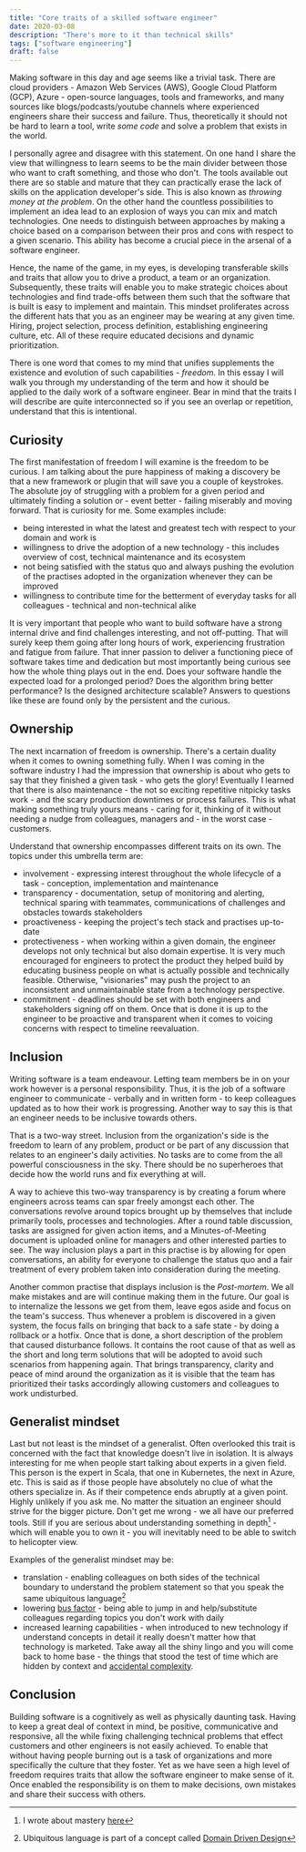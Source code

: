 ```yaml
---
title: "Core traits of a skilled software engineer"
date: 2020-03-08
description: "There's more to it than technical skills"
tags: ["software engineering"]
draft: false
---
```


Making software in this day and age seems like a trivial task. 
There are cloud providers - Amazon Web Services (AWS), Google Cloud Platform (GCP), Azure - open-source languages, tools and frameworks, 
and many sources like blogs/podcasts/youtube channels where experienced engineers share their success and failure. 
Thus, theoretically it should not be hard to learn a tool, write *some code* and solve a problem that exists in the world.

I personally agree and disagree with this statement. 
On one hand I share the view that willingness to learn seems to be the main divider between those who want to craft something, and those who don't. 
The tools available out there are so stable and mature that they can practically erase the lack of skills on the application developer's side. 
This is also known as _throwing money at the problem_.
On the other hand the countless possibilities to implement an idea lead to an explosion of ways you can mix and match technologies. 
One needs to distinguish between approaches by making a choice based on a comparison between their pros and cons with respect to a given scenario. 
This ability has become a crucial piece in the arsenal of a software engineer.

Hence, the name of the game, in my eyes, is developing transferable skills and traits that allow you to drive a product, a team or an organization. 
Subsequently, these traits will enable you to make strategic choices about technologies and 
find trade-offs between them such that the software that is built is easy to implement and maintain.
This mindset proliferates across the different hats that you as an engineer may be wearing at any given time.
Hiring, project selection, process definition, establishing engineering culture, etc. 
All of these require educated decisions and dynamic prioritization. 

There is one word that comes to my mind that unifies supplements the existence and evolution of such capabilities - *freedom*. 
In this essay I will walk you through my understanding of the term and how it should be applied to the daily work of a software engineer.
Bear in mind that the traits I will describe are quite interconnected so if you see an overlap or repetition, understand that this is intentional.

## Curiosity

The first manifestation of freedom I will examine is the freedom to be curious. 
I am talking about the pure happiness of making a discovery be that a new framework or plugin that will save you a couple of keystrokes.
The absolute joy of struggling with a problem for a given period and ultimately finding a solution or - event better - 
failing miserably and moving forward. That is curiosity for me. Some examples include:

- being interested in what the latest and greatest tech with respect to your domain and work is
- willingness to drive the adoption of a new technology - this includes overview of cost, technical maintenance and its ecosystem
- not being satisfied with the status quo and always pushing the evolution of the practises adopted in the organization whenever they can be improved
- willingness to contribute time for the betterment of everyday tasks for all colleagues - technical and non-technical alike

It is very important that people who want to build software have a strong internal drive and find challenges interesting, and not off-putting. 
That will surely keep them going after long hours of work, experiencing frustration and fatigue from failure. 
That inner passion to deliver a functioning piece of software takes time and dedication 
but most importantly being curious see how the whole thing plays out in the end.
Does your software handle the expected load for a prolonged period? 
Does the algorithm bring better performance? 
Is the designed architecture scalable?
Answers to questions like these are found only by the persistent and the curious.

## Ownership

The next incarnation of freedom is ownership. There's a certain duality when it comes to owning something fully.
When I was coming in the software industry I had the impression that ownership is about who gets to say that they finished a given task - 
who gets the glory! 
Eventually I learned that there is also maintenance - the not so exciting repetitive nitpicky tasks work - and the scary production downtimes or process failures.
This is what making something truly yours means - caring for it, thinking of it without needing a nudge from colleagues, managers and - in the worst case - customers.

Understand that ownership encompasses different traits on its own. The topics under this umbrella term are:
- involvement - expressing interest throughout the whole lifecycle of a task - conception, implementation and maintenance
- transparency - documentation, setup of monitoring and alerting, technical sparing with teammates, communications of challenges and obstacles towards stakeholders
- proactiveness - keeping the project's tech stack and practises up-to-date
- protectiveness - when working within a given domain, the engineer develops not only technical but also domain expertise. 
It is very much encouraged for engineers to protect the product they helped build by educating business people on what is actually possible and technically feasible.
Otherwise, "visionaries" may push the project to an inconsistent and unmaintainable state from a technology perspective.
- commitment - deadlines should be set with both engineers and stakeholders signing off on them. 
Once that is done it is up to the engineer to be proactive and transparent when it comes to voicing concerns with respect to timeline reevaluation.

## Inclusion

Writing software is a team endeavour. Letting team members be in on your work however is a personal responsibility. 
Thus, it is the job of a software engineer to communicate - verbally and in written form - to keep colleagues updated as to how their work is progressing. 
Another way to say this is that an engineer needs to be inclusive towards others. 

That is a two-way street. 
Inclusion from the organization's side is the freedom to learn of any problem, product or be part of any discussion that relates to an engineer's daily activities.
No tasks are to come from the all powerful consciousness in the sky. 
There should be no superheroes that decide how the world runs and fix everything at will. 

A way to achieve this two-way transparency is by creating a forum where engineers across teams can spar freely amongst each other.
The conversations revolve around topics brought up by themselves that include primarily tools, processes and technologies.
After a round table discussion, tasks are assigned for given action items, and a Minutes-of-Meeting document is uploaded online for managers and other interested parties to see.
The way inclusion plays a part in this practise is by allowing for open conversations, 
an ability for everyone to challenge the status quo and a fair treatment of every problem taken into consideration during the meeting. 

Another common practise that displays inclusion is the *Post-mortem*. 
We all make mistakes and are will continue making them in the future. 
Our goal is to internalize the lessons we get from them, leave egos aside and focus on the team's success. 
Thus whenever a problem is discovered in a given system, the focus falls on bringing that back to a safe state - by doing a rollback or a hotfix. 
Once that is done, a short description of the problem that caused disturbance follows. 
It contains the root cause of that as well as the short and long term solutions that will be adopted to avoid such scenarios from happening again.
That brings transparency, clarity and peace of mind around the organization as it is visible that the team has prioritized their tasks accordingly 
allowing customers and colleagues to work undisturbed.

## Generalist mindset

Last but not least is the mindset of a generalist. 
Often overlooked this trait is concerned with the fact that knowledge doesn't live in isolation.
It is always interesting for me when people start talking about experts in a given field. 
This person is the expert in Scala, that one in Kubernetes, the next in Azure, etc.
This is said as if those people have absolutely no clue of what the others specialize in.
As if their competence ends abruptly at a given point. Highly unlikely if you ask me.
No matter the situation an engineer should strive for the bigger picture. 
Don't get me wrong - we all have our preferred tools. 
Still if you are serious about understanding something in depth[^2] - which will enable you to own it - 
you will inevitably need to be able to switch to helicopter view. 

Examples of the generalist mindset may be:
- translation - enabling colleagues on both sides of the technical boundary to understand the problem statement so that you speak the same ubiquitous language[^1]
- lowering [bus factor](https://en.wikipedia.org/wiki/Bus_factor) - being able to jump in and help/substitute colleagues regarding topics you don't work with daily
- increased learning capabilities - when introduced to new technology if understand concepts in detail it really doesn't matter how that technology is marketed.
Take away all the shiny lingo and you will come back to home base - the things that stood the test of time which are hidden by context and [accidental complexity](https://medium.com/swlh/how-to-avoid-accidental-complexity-in-software-design-2792ad99fddc).

## Conclusion

Building software is a cognitively as well as physically daunting task. 
Having to keep a great deal of context in mind, be positive, communicative and responsive, 
all the while fixing challenging technical problems that effect customers and other engineers is not easily achieved.
To enable that without having people burning out is a task of organizations and more specifically the culture that they foster. 
Yet as we have seen a high level of freedom requires traits that allow the software engineer to make sense of it.
Once enabled the responsibility is on them to make decisions, own mistakes and share their success with others.

[^1]: Ubiquitous language is part of a concept called [Domain Driven Design](https://airbrake.io/blog/software-design/domain-driven-design)

[^2]: I wrote about mastery [here](http://zafirov.me/posts/changing_reality)